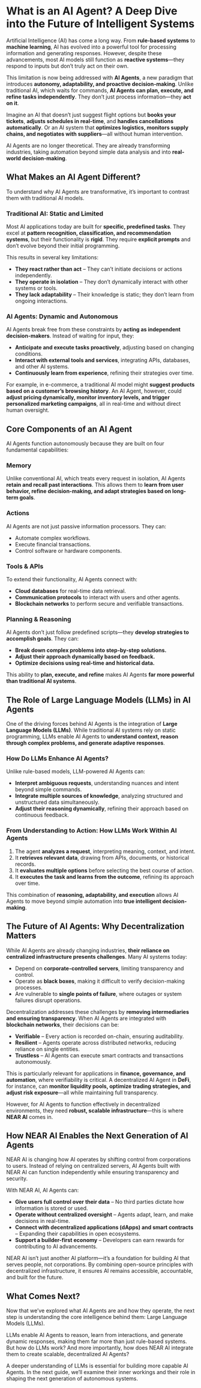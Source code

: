 # What is an AI Agent? A Deep Dive into the Future of Intelligent Systems

Artificial Intelligence (AI) has come a long way. From **rule-based systems** to **machine learning**, AI has evolved into a powerful tool for processing information and generating responses. However, despite these advancements, most AI models still function as **reactive systems**—they respond to inputs but don’t truly act on their own.

This limitation is now being addressed with **AI Agents**, a new paradigm that introduces **autonomy, adaptability, and proactive decision-making**. Unlike traditional AI, which waits for commands, **AI Agents can plan, execute, and refine tasks independently**. They don’t just process information—they **act on it**.

Imagine an AI that doesn’t just suggest flight options but **books your tickets**, **adjusts schedules in real-time**, and **handles cancellations automatically**. Or an AI system that **optimizes logistics, monitors supply chains, and negotiates with suppliers**—all without human intervention.

AI Agents are no longer theoretical. They are already transforming industries, taking automation beyond simple data analysis and into **real-world decision-making**.

## **What Makes an AI Agent Different?**

To understand why AI Agents are transformative, it’s important to contrast them with traditional AI models.

### **Traditional AI: Static and Limited**

Most AI applications today are built for **specific, predefined tasks**. They excel at **pattern recognition, classification, and recommendation systems**, but their functionality is **rigid**. They require **explicit prompts** and don’t evolve beyond their initial programming.

This results in several key limitations:

- **They react rather than act** – They can’t initiate decisions or actions independently.
- **They operate in isolation** – They don’t dynamically interact with other systems or tools.
- **They lack adaptability** – Their knowledge is static; they don’t learn from ongoing interactions.

### **AI Agents: Dynamic and Autonomous**

AI Agents break free from these constraints by **acting as independent decision-makers**. Instead of waiting for input, they:

- **Anticipate and execute tasks proactively**, adjusting based on changing conditions.
- **Interact with external tools and services**, integrating APIs, databases, and other AI systems.
- **Continuously learn from experience**, refining their strategies over time.

For example, in e-commerce, a traditional AI model might **suggest products based on a customer’s browsing history**. An AI Agent, however, could **adjust pricing dynamically, monitor inventory levels, and trigger personalized marketing campaigns**, all in real-time and without direct human oversight.

## **Core Components of an AI Agent**

AI Agents function autonomously because they are built on four fundamental capabilities:

### **Memory**

Unlike conventional AI, which treats every request in isolation, AI Agents **retain and recall past interactions**. This allows them to **learn from user behavior, refine decision-making, and adapt strategies based on long-term goals**.

### **Actions**

AI Agents are not just passive information processors. They can:

- Automate complex workflows.
- Execute financial transactions.
- Control software or hardware components.

### **Tools & APIs**

To extend their functionality, AI Agents connect with:

- **Cloud databases** for real-time data retrieval.
- **Communication protocols** to interact with users and other agents.
- **Blockchain networks** to perform secure and verifiable transactions.

### **Planning & Reasoning**

AI Agents don’t just follow predefined scripts—they **develop strategies to accomplish goals**. They can:

- **Break down complex problems into step-by-step solutions.**
- **Adjust their approach dynamically based on feedback.**
- **Optimize decisions using real-time and historical data.**

This ability to **plan, execute, and refine** makes AI Agents **far more powerful than traditional AI systems**.

## **The Role of Large Language Models (LLMs) in AI Agents**

One of the driving forces behind AI Agents is the integration of **Large Language Models (LLMs)**. While traditional AI systems rely on static programming, LLMs enable AI Agents to **understand context, reason through complex problems, and generate adaptive responses**.

### **How Do LLMs Enhance AI Agents?**

Unlike rule-based models, LLM-powered AI Agents can:

- **Interpret ambiguous requests**, understanding nuances and intent beyond simple commands.
- **Integrate multiple sources of knowledge**, analyzing structured and unstructured data simultaneously.
- **Adjust their reasoning dynamically**, refining their approach based on continuous feedback.

### **From Understanding to Action: How LLMs Work Within AI Agents**

1. The agent **analyzes a request**, interpreting meaning, context, and intent.
2. It **retrieves relevant data**, drawing from APIs, documents, or historical records.
3. It **evaluates multiple options** before selecting the best course of action.
4. It **executes the task and learns from the outcome**, refining its approach over time.

This combination of **reasoning, adaptability, and execution** allows AI Agents to move beyond simple automation into **true intelligent decision-making**.

## **The Future of AI Agents: Why Decentralization Matters**

While AI Agents are already changing industries, **their reliance on centralized infrastructure presents challenges**. Many AI systems today:

- Depend on **corporate-controlled servers**, limiting transparency and control.
- Operate as **black boxes**, making it difficult to verify decision-making processes.
- Are vulnerable to **single points of failure**, where outages or system failures disrupt operations.

Decentralization addresses these challenges by **removing intermediaries and ensuring transparency**. When AI Agents are integrated with **blockchain networks**, their decisions can be:

- **Verifiable** – Every action is recorded on-chain, ensuring auditability.
- **Resilient** – Agents operate across distributed networks, reducing reliance on single entities.
- **Trustless** – AI Agents can execute smart contracts and transactions autonomously.

This is particularly relevant for applications in **finance, governance, and automation**, where verifiability is critical. A decentralized AI Agent in **DeFi**, for instance, can **monitor liquidity pools, optimize trading strategies, and adjust risk exposure**—all while maintaining full transparency.

However, for AI Agents to function effectively in decentralized environments, they need **robust, scalable infrastructure**—this is where **NEAR AI** comes in.

## **How NEAR AI Enables the Next Generation of AI Agents**

NEAR AI is changing how AI operates by shifting control from corporations to users. Instead of relying on centralized servers, AI Agents built with NEAR AI can function independently while ensuring transparency and security.

With NEAR AI, AI Agents can:

- **Give users full control over their data** – No third parties dictate how information is stored or used.
- **Operate without centralized oversight** – Agents adapt, learn, and make decisions in real-time.
- **Connect with decentralized applications (dApps) and smart contracts** – Expanding their capabilities in open ecosystems.
- **Support a builder-first economy** – Developers can earn rewards for contributing to AI advancements.

NEAR AI isn’t just another AI platform—it’s a foundation for building AI that serves people, not corporations. By combining open-source principles with decentralized infrastructure, it ensures AI remains accessible, accountable, and built for the future.

## **What Comes Next?**

Now that we’ve explored what AI Agents are and how they operate, the next step is understanding the core intelligence behind them: Large Language Models (LLMs).

LLMs enable AI Agents to reason, learn from interactions, and generate dynamic responses, making them far more than just rule-based systems. But how do LLMs work? And more importantly, how does NEAR AI integrate them to create scalable, decentralized AI Agents?

A deeper understanding of LLMs is essential for building more capable AI Agents. In the next guide, we’ll examine their inner workings and their role in shaping the next generation of autonomous systems.


